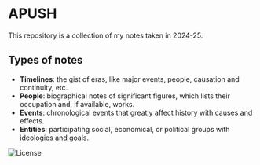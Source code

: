 # APUSH
This repository is a collection of my notes taken in 2024-25.

## Types of notes
- **Timelines**: the gist of eras, like major events, people, causation and continuity, etc.
- **People**: biographical notes of significant figures, which lists their occupation and, if available, works.
- **Events**: chronological events that greatly affect history with causes and effects.
- **Entities**: participating social, economical, or political groups with ideologies and goals.

![License](https://mirrors.creativecommons.org/presskit/buttons/88x31/svg/by.svg)
